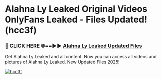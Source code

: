 # Alahna Ly Leaked Original Videos 0nlyFans Leaked - Files Updated! (hcc3f)

<h3>🔴 CLICK HERE 🌐==►► <a href="https://tinyurl.com/ms9xzufz" rel="nofollow">Alahna Ly Leaked Updated Files</a></h3>

Get Alahna Ly Leaked and all content. Now you can access all videos and pictures of Alahna Ly Leaked. New Updated Files 2025!

[![hcc3f](https://i.imgur.com/PQ7UWWw.gif)](https://tinyurl.com/ms9xzufz)

